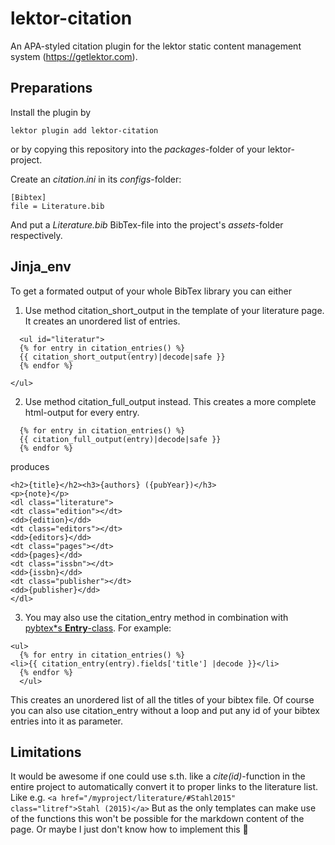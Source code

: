 # lektor-citation

An APA-styled citation plugin for the lektor static content management system (https://getlektor.com).

## Preparations

Install the plugin by
```
lektor plugin add lektor-citation
```

or by copying this repository into the _packages_-folder of your lektor-project.

Create an _citation.ini_ in its _configs_-folder:
```
[Bibtex]
file = Literature.bib
```

And put a _Literature.bib_ BibTex-file into the project's _assets_-folder respectively.

## Jinja_env

To get a formated output of your whole BibTex library you can either
1. Use method citation\_short\_output in the template of your literature page. It creates an unordered list of entries.
```
  <ul id="literatur">
  {% for entry in citation_entries() %}
  {{ citation_short_output(entry)|decode|safe }}
  {% endfor %}

</ul>
```
2. Use method citation\_full\_output instead. This creates a more complete html-output for every entry.
```
  {% for entry in citation_entries() %}
  {{ citation_full_output(entry)|decode|safe }}
  {% endfor %}
```
produces
```
<h2>{title}</h2><h3>{authors} ({pubYear})</h3>
<p>{note}</p>
<dl class="literature">
<dt class="edition"></dt>
<dd>{edition}</dd>
<dt class="editors"></dt>
<dd>{editors}</dd>
<dt class="pages"></dt>
<dd>{pages}</dd>
<dt class="issbn"></dt>
<dd>{issbn}</dd>
<dt class="publisher"></dt>
<dd>{publisher}</dd>
</dl>
```
3. You may also use the citation\_entry method in combination with [pybtex*s __Entry__-class](https://docs.pybtex.org/api/parsing.html#pybtex.database.Entry). For example:

```
<ul>
  {% for entry in citation_entries() %}
<li>{{ citation_entry(entry).fields['title'] |decode }}</li>
  {% endfor %}
  </ul>
```
This creates an unordered list of all the titles of your bibtex file.
Of course you can also use citation\_entry without a loop and put any id of your bibtex entries into it as parameter.

## Limitations
It would be awesome if one could use s.th. like a _cite(id)_-function in the entire project to automatically convert it to proper links to the literature list.
Like e.g. ```<a href="/myproject/literature/#Stahl2015" class="litref">Stahl (2015)</a>```
But as the only templates can make use of the functions this won't be possible for the markdown content of the page. Or maybe I just don't know how to implement this :shrug:
